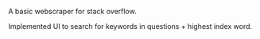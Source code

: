 A basic webscraper for stack overflow.

Implemented UI to search for keywords in questions + highest index word.
